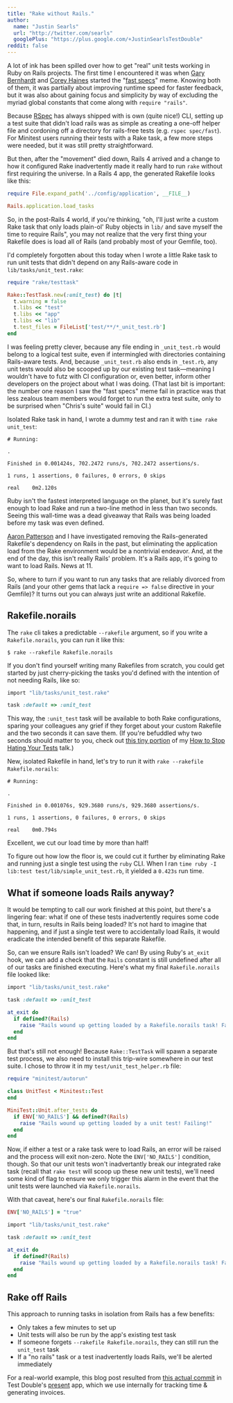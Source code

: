 ```yaml
---
title: "Rake without Rails."
author:
  name: "Justin Searls"
  url: "http://twitter.com/searls"
  googlePlus: "https://plus.google.com/+JustinSearlsTestDouble"
reddit: false
---
```


A lot of ink has been spilled over how to get "real" unit tests working in Ruby
on Rails projects. The first time I encountered it was when [Gary
Bernhardt](https://www.destroyallsoftware.com) and [Corey
Haines](http://coreyhaines.com) started the "[fast
specs](https://www.youtube.com/watch?v=bNn6M2vqxHE)" meme. Knowing both of them,
it was partially about improving runtime speed for faster feedback, but it was
also about gaining focus and simplicity by way of excluding the myriad global
constants that come along with `require "rails"`.

Because [RSpec](http://rspec.info) has always shipped with is own (quite nice!)
CLI, setting up a test suite that didn't load rails was as simple as creating a
one-off helper file and cordoning off a directory for rails-free tests (e.g.
`rspec spec/fast`). For Minitest users running their tests with a Rake task, a
few more steps were needed, but it was still pretty straightforward.

But then, after the "movement" died down, Rails 4 arrived and a change to how it
configured Rake inadvertently made it really hard to run `rake` without first
requiring the universe. In a Rails 4 app, the generated Rakefile looks like
this:

```ruby
require File.expand_path('../config/application', __FILE__)

Rails.application.load_tasks
```

So, in the post-Rails 4 world, if you're thinking, "oh, I'll just write a custom
Rake task that only loads plain-ol' Ruby objects in `lib/` and save myself the
time to require Rails", you may not realize that the very first thing your
Rakefile does is load all of Rails (and probably most of your Gemfile, too).

I'd completely forgotten about this today when I wrote a little Rake task to run
unit tests that didn't depend on any Rails-aware code in
`lib/tasks/unit_test.rake`:

``` ruby
require "rake/testtask"

Rake::TestTask.new(:unit_test) do |t|
  t.warning = false
  t.libs << "test"
  t.libs << "app"
  t.libs << "lib"
  t.test_files = FileList['test/**/*_unit_test.rb']
end
```

I was feeling pretty clever, because any file ending in `_unit_test.rb` would
belong to a logical test suite, even if intermingled with directories
containing Rails-aware tests. And, because `_unit_test.rb` also ends in
`_test.rb`, any unit tests would also be scooped up by our existing test
task—meaning I wouldn't have to futz with CI configuration or, even better,
inform other developers on the project about what I was doing. (That last bit is
important: the number one reason I saw the "fast specs" meme fail in practice
was that less zealous team members would forget to run the extra test suite,
only to be surprised when "Chris's suite" would fail in CI.)

Isolated Rake task in hand, I wrote a dummy test and ran it with `time rake
unit_test`:

```
# Running:

.

Finished in 0.001424s, 702.2472 runs/s, 702.2472 assertions/s.

1 runs, 1 assertions, 0 failures, 0 errors, 0 skips

real	0m2.120s
```

Ruby isn't the fastest interpreted language on the planet, but it's surely fast
enough to load Rake and run a two-line method in less than two seconds. Seeing
this wall-time was a dead giveaway that Rails was being loaded before my task
was even defined.

[Aaron Patterson](https://tenderlovemaking.com) and I have investigated removing
the Rails-generated Rakefile's dependency on Rails in the past, but eliminating
the application load from the Rake environment would be a nontrivial endeavor.
And, at the end of the day, this isn't really Rails' problem. It's a Rails app,
it's going to want to load Rails. News at 11.

So, where to turn if you want to run any tasks that are reliably divorced from
Rails (and your other gems that lack a `require => false` directive in your
Gemfile)? It turns out you can always just write an additional Rakefile.

## Rakefile.norails

The `rake` cli takes a predictable `--rakefile` argument, so if you write a
`Rakefile.norails`, you can run it like this:

```
$ rake --rakefile Rakefile.norails
```

If you don't find yourself writing many Rakefiles from scratch, you could get
started by just cherry-picking the tasks you'd defined with the intention of not
needing Rails, like so:

``` ruby
import "lib/tasks/unit_test.rake"

task :default => :unit_test
```

This way, the `:unit_test` task will be available to both Rake configurations,
sparing your colleagues any grief if they forget about your custom Rakefile and
the two seconds it can save them. (If you're befuddled why two seconds should
matter to you, check out [this tiny portion](https://vimeo.com/145917204#t=1911)
of my [How to Stop Hating Your
Tests](2015-11-16-how-to-stop-hating-your-tests.html) talk.)

New, isolated Rakefile in  hand, let's try to run it with `rake --rakefile
Rakefile.norails`:

```
# Running:

.

Finished in 0.001076s, 929.3680 runs/s, 929.3680 assertions/s.

1 runs, 1 assertions, 0 failures, 0 errors, 0 skips

real	0m0.794s
```

Excellent, we cut our load time by more than half!

To figure out how low the floor is, we could cut it further by eliminating Rake
and running just a single test using the `ruby` CLI.  When I ran `time ruby -I
lib:test test/lib/simple_unit_test.rb`, it yielded a `0.423s` run time.

## What if someone loads Rails anyway?

It would be tempting to call our work finished at this point, but there's a
lingering fear: what if one of these tests inadvertently requires some code
that, in turn, results in Rails being loaded? It's not hard to imagine that
happening, and if just a single test were to accidentally load Rails, it would
eradicate the intended benefit of this separate Rakefile.

So, can we ensure Rails isn't loaded? We can! By using Ruby's `at_exit` hook, we
can add a check that the `Rails` constant is still undefined after all of our
tasks are finished executing. Here's what my final `Rakefile.norails` file
looked like:

``` ruby
import "lib/tasks/unit_test.rake"

task :default => :unit_test

at_exit do
  if defined?(Rails)
    raise "Rails wound up getting loaded by a Rakefile.norails task! Failing!"
  end
end
```

But that's still not enough! Because `Rake::TestTask` will spawn a separate test
process, we also need to install this trip-wire somewhere in our test suite. I
chose to throw it in my `test/unit_test_helper.rb` file:

``` ruby
require "minitest/autorun"

class UnitTest < Minitest::Test
end

MiniTest::Unit.after_tests do
  if ENV['NO_RAILS'] && defined?(Rails)
    raise "Rails wound up getting loaded by a unit test! Failing!"
  end
end
```

Now, if either a test or a rake task were to load Rails, an error will be
raised and the process will exit non-zero. Note the `ENV['NO_RAILS']` condition,
though. So that our unit tests won't inadvertantly break our integrated rake
task (recall that `rake test` will scoop up these new unit tests), we'll need
some kind of flag to ensure we only trigger this alarm in the event that the
unit tests were launched via `Rakefile.norails`.

With that caveat, here's our final `Rakefile.norails` file:

``` ruby
ENV['NO_RAILS'] = "true"

import "lib/tasks/unit_test.rake"

task :default => :unit_test

at_exit do
  if defined?(Rails)
    raise "Rails wound up getting loaded by a Rakefile.norails task! Failing!"
  end
end
```

## Rake off Rails

This approach to running tasks in isolation from Rails has a few benefits:

* Only takes a few minutes to set up
* Unit tests will also be run by the app's existing test task
* If someone forgets `--rakefile Rakefile.norails`, they can still run the
  `unit_test` task
* If a "no rails" task or a test inadvertently loads Rails, we'll be alerted
  immediately

For a real-world example, this blog post resulted from [this actual
commit](https://github.com/testdouble/present/commit/75c08cda795fa8c24826358f67649096940d68a0)
in Test Double's [present](https://github.com/testdouble/present) app, which we
use internally for tracking time & generating invoices.
